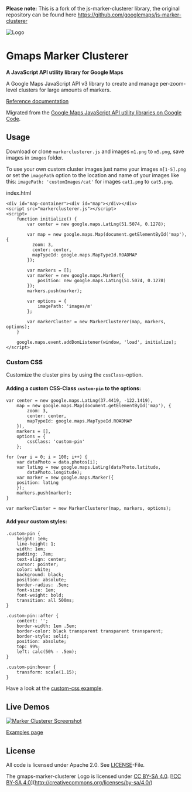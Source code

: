 **Please note:** This is a fork of the js-marker-clusterer library, the original repository can be found here https://github.com/googlemaps/js-marker-clusterer

![Logo](https://cdn.rawgit.com/gmaps-marker-clusterer/gmaps-marker-clusterer/master/gmaps-marker-clusterer-logo.svg)

# Gmaps Marker Clusterer

**A JavaScript API utility library for Google Maps**

A Google Maps JavaScript API v3 library to create and manage per-zoom-level clusters for large amounts of markers.

[Reference documentation](https://gmaps-marker-clusterer.github.io/gmaps-marker-clusterer/)

Migrated from the [Google Maps JavaScript API utility libraries on Google Code](https://code.google.com/p/google-maps-utility-library-v3/).

## Usage

Download or clone `markerclusterer.js` and images `m1.png` to `m5.png`, save images in `images` folder.

To use your own custom cluster images just name your images `m[1-5].png` or set the `imagePath` option to the location and name of your images like this: `imagePath: 'customImages/cat'` for images `cat1.png` to `cat5.png`.

index.html

```
<div id="map-container"><div id="map"></div></div>
<script src="markerclusterer.js"></script>
<script>
    function initialize() {
        var center = new google.maps.LatLng(51.5074, 0.1278);

        var map = new google.maps.Map(document.getElementById('map'), {
          zoom: 3,
          center: center,
          mapTypeId: google.maps.MapTypeId.ROADMAP
        });

        var markers = [];
        var marker = new google.maps.Marker({
            position: new google.maps.LatLng(51.5074, 0.1278)
        });
        markers.push(marker);

        var options = {
            imagePath: 'images/m'
        };

        var markerCluster = new MarkerClusterer(map, markers, options);
    }

    google.maps.event.addDomListener(window, 'load', initialize);
</script>
```

### Custom CSS

Customize the cluster pins by using the `cssClass`-option.

#### Adding a custom CSS-Class `custom-pin` to the options:

```
var center = new google.maps.LatLng(37.4419, -122.1419),
    map = new google.maps.Map(document.getElementById('map'), {
        zoom: 3,
        center: center,
        mapTypeId: google.maps.MapTypeId.ROADMAP
    }),
    markers = [],
    options = {
        cssClass: 'custom-pin'
    };

for (var i = 0; i < 100; i++) {
    var dataPhoto = data.photos[i];
    var latLng = new google.maps.LatLng(dataPhoto.latitude,
        dataPhoto.longitude);
    var marker = new google.maps.Marker({
    position: latLng
    });
    markers.push(marker);
}

var markerCluster = new MarkerClusterer(map, markers, options);
```

#### Add your custom styles:

```
.custom-pin {
    height: 1em;
    line-height: 1;
    width: 1em;
    padding: .7em;
    text-align: center;
    cursor: pointer;
    color: white;
    background: black;
    position: absolute;
    border-radius: .5em;
    font-size: 1em;
    font-weight: bold;
    transition: all 500ms;
}

.custom-pin::after {
    content: '';
    border-width: 1em .5em;
    border-color: black transparent transparent transparent;
    border-style: solid;
    position: absolute;
    top: 99%;
    left: calc(50% - .5em);
}

.custom-pin:hover {
    transform: scale(1.15);
}
```

Have a look at the [custom-css example](examples/custom-css_example.html).

## Live Demos

[![Marker Clusterer Screenshot](https://googlemaps.github.io/js-marker-clusterer/screenshot.png)](https://gmaps-marker-clusterer.github.io/gmaps-marker-clusterer/#examples)

[Examples page](https://gmaps-marker-clusterer.github.io/gmaps-marker-clusterer/#examples)

## License

All code is licensed under Apache 2.0. See [LICENSE](LICENSE)-File.

The gmaps-marker-clusterer Logo is licensed under [CC BY-SA 4.0](http://creativecommons.org/licenses/by-sa/4.0/).
[[!CC BY-SA 4.0](https://i.creativecommons.org/l/by-sa/4.0/88x31.png)](http://creativecommons.org/licenses/by-sa/4.0/)
